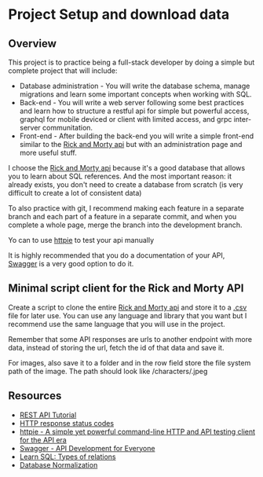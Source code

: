 # Project Setup and download data

## Overview

This project is to practice being a full-stack developer by doing a simple but complete project that will include:

- Database administration - You will write the database schema, manage migrations and learn some important concepts when working with SQL.
- Back-end - You will write a web server following some best practices and learn how to structure a restful api for simple but powerful access, graphql for mobile deviced or client with limited access, and grpc inter-server communitation.
- Front-end - After building the back-end you will write a simple front-end similar to the [Rick and Morty api](https://rickandmortyapi.com/) but with an administration page and more useful stuff.

I choose the [Rick and Morty api](https://rickandmortyapi.com/) because it's a good database that allows you to learn about SQL references. And the most important reason: it already exists, you don't need to create a database from scratch (is very difficult to create a lot of consistent data)

To also practice with git, I recommend making each feature in a separate branch and each part of a feature in a separate commit, and when you complete a whole page, merge the branch into the development branch.

Yo can to use [httpie](https://httpie.io/) to test your api manually

It is highly recommended that you do a documentation of your API, [Swagger](https://swagger.io/) is a very good option to do it.

## Minimal script client for the Rick and Morty API

Create a script to clone the entire [Rick and Morty api](https://rickandmortyapi.com/) and store it to a [.csv](https://en.wikipedia.org/wiki/Comma-separated_values) file for later use. You can use any language and library that you want but I recommend use the same language that you will use in the project.

Remember that some API responses are urls to another endpoint with more data, instead of storing the url, fetch the id of that data and save it.

For images, also save it to a folder and in the row field store the file system path of the image. The path should look like <image root path>/characters/<character id>.jpeg

## Resources

- [REST API Tutorial](https://restfulapi.net/)
- [HTTP response status codes](https://developer.mozilla.org/en-US/docs/Web/HTTP/Status)
- [httpie - A simple yet powerful command-line HTTP and API testing client for the API era](https://httpie.io/)
- [Swagger - API Development for Everyone](https://swagger.io/)
- [Learn SQL: Types of relations](https://www.sqlshack.com/learn-sql-types-of-relations/)
- [Database Normalization](https://www.guru99.com/database-normalization.html)